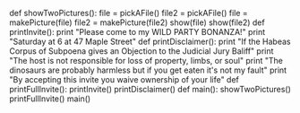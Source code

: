 def showTwoPictures():
  file = pickAFile()
  file2 = pickAFile()
  file = makePicture(file)
  file2 = makePicture(file2)
  show(file)
  show(file2)
def printInvite():
  print "Please come to my WILD PARTY BONANZA!"
  print "Saturday at 6 at 47 Maple Street"
def printDisclaimer():
  print "If the Habeas Corpus of Subpoena gives an Objection to the Judicial Jury Baliff"
  print "The host is not responsible for loss of property, limbs, or soul"
  print "The dinosaurs are probably harmless but if you get eaten it's not my fault"
  print "By accepting this invite you waive ownership of your life"
def printFullInvite():
  printInvite()
  printDisclaimer()
def main():
  showTwoPictures()
  printFullInvite()
main()
